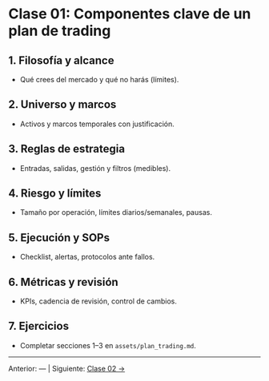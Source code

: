 # Clase 01: Componentes clave de un plan de trading

## 1. Filosofía y alcance
- Qué crees del mercado y qué no harás (límites).

## 2. Universo y marcos
- Activos y marcos temporales con justificación.

## 3. Reglas de estrategia
- Entradas, salidas, gestión y filtros (medibles).

## 4. Riesgo y límites
- Tamaño por operación, límites diarios/semanales, pausas.

## 5. Ejecución y SOPs
- Checklist, alertas, protocolos ante fallos.

## 6. Métricas y revisión
- KPIs, cadencia de revisión, control de cambios.

## 7. Ejercicios
- Completar secciones 1–3 en `assets/plan_trading.md`.

---
Anterior: — | Siguiente: [Clase 02 →](Clase_02_Definicion_de_Reglas_y_Criterios.md)
